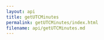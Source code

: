 ```yaml
---
layout: api
title: getUTCMinutes
permalink: getUTCMinutes/index.html
filename: api/getUTCMinutes.md
---
```

